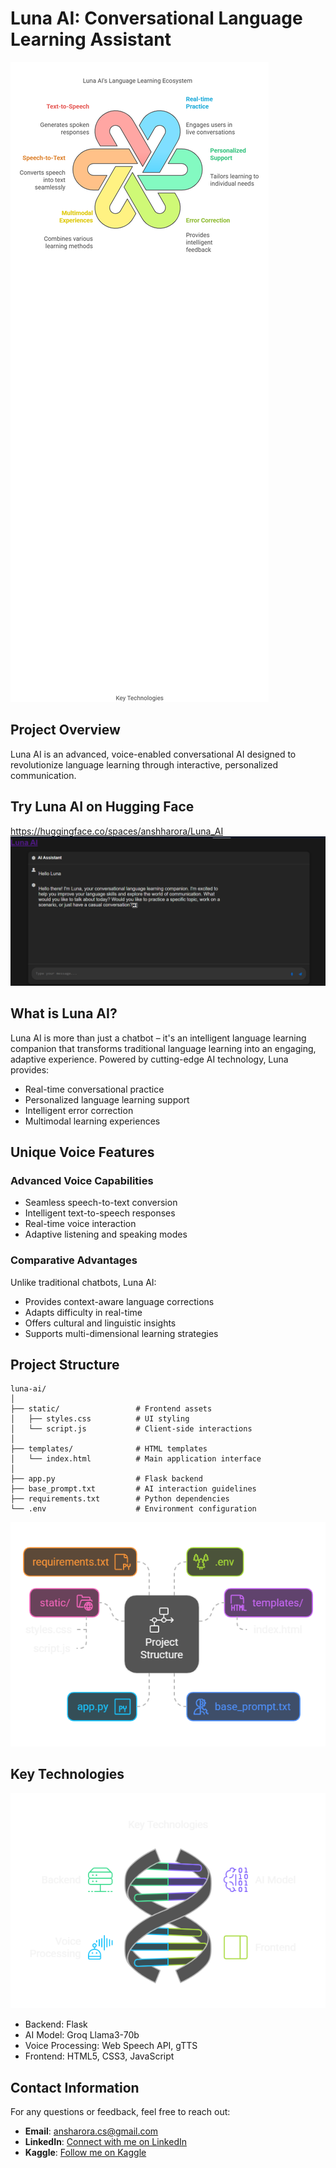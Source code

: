 # Luna AI: Conversational Language Learning Assistant
![Luna AI](https://github.com/anshh-arora/Luna-AI/blob/main/Luna%20AI%20-%20visual%20selection.png)

## Project Overview
Luna AI is an advanced, voice-enabled conversational AI designed to revolutionize language learning through interactive, personalized communication.

## Try Luna AI on Hugging Face
https://huggingface.co/spaces/anshharora/Luna_AI
![](https://github.com/anshh-arora/Luna-AI/blob/main/Screenshot%202025-01-10%20133027.png)

## What is Luna AI?
Luna AI is more than just a chatbot – it's an intelligent language learning companion that transforms traditional language learning into an engaging, adaptive experience. Powered by cutting-edge AI technology, Luna provides:
- Real-time conversational practice
- Personalized language learning support
- Intelligent error correction
- Multimodal learning experiences

## Unique Voice Features
### Advanced Voice Capabilities
- Seamless speech-to-text conversion
- Intelligent text-to-speech responses
- Real-time voice interaction
- Adaptive listening and speaking modes

### Comparative Advantages
Unlike traditional chatbots, Luna AI:
- Provides context-aware language corrections
- Adapts difficulty in real-time
- Offers cultural and linguistic insights
- Supports multi-dimensional learning strategies

## Project Structure
```
luna-ai/
│
├── static/                 # Frontend assets
│   ├── styles.css          # UI styling
│   └── script.js           # Client-side interactions
│
├── templates/              # HTML templates
│   └── index.html          # Main application interface
│
├── app.py                  # Flask backend
├── base_prompt.txt         # AI interaction guidelines
├── requirements.txt        # Python dependencies
└── .env                    # Environment configuration
```
![](https://github.com/anshh-arora/Luna-AI/blob/main/Luna%20AI%20-%20visual%20selection%20(1).png)

## Key Technologies
![](https://github.com/anshh-arora/Luna-AI/blob/main/Luna%20AI%20-%20visual%20selection%20(2).png)
- Backend: Flask
- AI Model: Groq Llama3-70b
- Voice Processing: Web Speech API, gTTS
- Frontend: HTML5, CSS3, JavaScript
  
## Contact Information
For any questions or feedback, feel free to reach out:

- **Email**: [ansharora.cs@gmail.com](mailto:ansharora.cs@gmail.com)
- **LinkedIn**: [Connect with me on LinkedIn](https://www.linkedin.com/in/ansh-arora-data-scientist/)
- **Kaggle**: [Follow me on Kaggle](https://www.kaggle.com/ansh1529)

